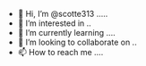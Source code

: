 - 👋 Hi, I’m @scotte313 .....
- 👀 I’m interested in ..
- 🌱 I’m currently learning ....
- 💞️ I’m looking to collaborate on ..
- 📫 How to reach me ....

<!---
scotte313/scotte313 is a ✨ special ✨ repository because its `README.md` (this file) appears on your GitHub profile.
You can click the Preview link to take a look at your changes.
--->
